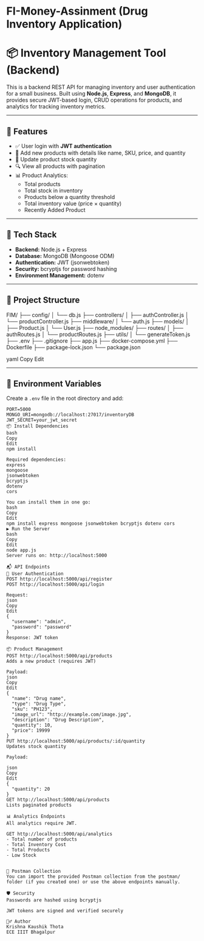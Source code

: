 # FI-Money-Assinment (Drug Inventory Application)

# 📦 Inventory Management Tool (Backend)

This is a backend REST API for managing inventory and user authentication for a small business. Built using **Node.js**, **Express**, and **MongoDB**, it provides secure JWT-based login, CRUD operations for products, and analytics for tracking inventory metrics.

---

## 🚀 Features

- ✅ User login with **JWT authentication**
- 🧾 Add new products with details like name, SKU, price, and quantity
- 🔄 Update product stock quantity
- 🔍 View all products with pagination
- 📊 Product Analytics:
  - Total products
  - Total stock in inventory
  - Products below a quantity threshold
  - Total inventory value (price × quantity)
  - Recently Added Product 

---

## 🧰 Tech Stack

- **Backend:** Node.js + Express
- **Database:** MongoDB (Mongoose ODM)
- **Authentication:** JWT (jsonwebtoken)
- **Security:** bcryptjs for password hashing
- **Environment Management:** dotenv

---

## 📁 Project Structure

FIM/
├── config/
│   └── db.js
├── controllers/
│   ├── authController.js
│   └── productController.js
├── middleware/
│   └── auth.js
├── models/
│   ├── Product.js
│   └── User.js
├── node_modules/
├── routes/
│   ├── authRoutes.js
│   └── productRoutes.js
├── utils/
│   └── generateToken.js
├── .env
├── .gitignore
├── app.js
├── docker-compose.yml
├── Dockerfile
├── package-lock.json
└── package.json

yaml
Copy
Edit

---

## 🔐 Environment Variables

Create a `.env` file in the root directory and add:

```env
PORT=5000
MONGO_URI=mongodb://localhost:27017/inventoryDB
JWT_SECRET=your_jwt_secret
📦 Install Dependencies
bash
Copy
Edit
npm install

Required dependencies:
express
mongoose
jsonwebtoken
bcryptjs
dotenv
cors

You can install them in one go:
bash
Copy
Edit
npm install express mongoose jsonwebtoken bcryptjs dotenv cors
▶️ Run the Server
bash
Copy
Edit
node app.js
Server runs on: http://localhost:5000

📬 API Endpoints
🔐 User Authentication
POST http://localhost:5000/api/register
POST http://localhost:5000/api/login

Request:
json
Copy
Edit
{
  "username": "admin",
  "password": "password"
}
Response: JWT token

📦 Product Management
POST http://localhost:5000/api/products
Adds a new product (requires JWT)

Payload:
json
Copy
Edit
{
  "name": "Drug name",
  "type": "Drug Type",
  "sku": "PH123",
  "image_url": "http://example.com/image.jpg",
  "description": "Drug Description",
  "quantity": 10,
  "price": 19999
}
PUT http://localhost:5000/api/products/:id/quantity
Updates stock quantity

Payload:

json
Copy
Edit
{
  "quantity": 20
}
GET http://localhost:5000/api/products
Lists paginated products

📊 Analytics Endpoints
All analytics require JWT.

GET http://localhost:5000/api/analytics
- Total number of products
- Total Inventory Cost
- Total Products
- Low Stock


🧪 Postman Collection
You can import the provided Postman collection from the postman/ folder (if you created one) or use the above endpoints manually.

🛡️ Security
Passwords are hashed using bcryptjs

JWT tokens are signed and verified securely

🙋‍♂️ Author
Krishna Kaushik Thota
ECE IIIT Bhagalpur
